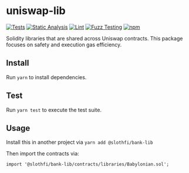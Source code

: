 # uniswap-lib

[![Tests](https://github.com/SlothFi/bank-lib/workflows/Tests/badge.svg)](https://github.com/SlothFi/bank-lib/actions?query=workflow%3ATests)
[![Static Analysis](https://github.com/SlothFi/bank-lib/workflows/Static%20Analysis/badge.svg)](https://github.com/SlothFi/bank-lib/actions?query=workflow%3A%22Static+Analysis%22)
[![Lint](https://github.com/SlothFi/bank-lib/workflows/Lint/badge.svg)](https://github.com/SlothFi/bank-lib/actions?query=workflow%3ALint)
[![Fuzz Testing](https://github.com/SlothFi/bank-lib/workflows/Fuzz%20Testing/badge.svg)](https://github.com/SlothFi/bank-lib/actions?query=workflow%3A%22Fuzz+Testing%22)
[![npm](https://img.shields.io/npm/v/@slothfi/bank-lib)](https://unpkg.com/@slothfi/bank-lib@latest/)

Solidity libraries that are shared across Uniswap contracts. This package focuses on safety and execution gas efficiency.

## Install

Run `yarn` to install dependencies.

## Test

Run `yarn test` to execute the test suite.

## Usage

Install this in another project via `yarn add @slothfi/bank-lib`

Then import the contracts via:

```solidity
import '@slothfi/bank-lib/contracts/libraries/Babylonian.sol';

```

